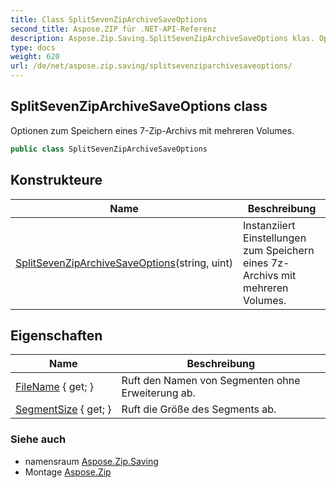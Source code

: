 ```yaml
---
title: Class SplitSevenZipArchiveSaveOptions
second_title: Aspose.ZIP für .NET-API-Referenz
description: Aspose.Zip.Saving.SplitSevenZipArchiveSaveOptions klas. Optionen zum Speichern eines 7ZipArchivs mit mehreren Volumes.
type: docs
weight: 620
url: /de/net/aspose.zip.saving/splitsevenziparchivesaveoptions/
---
```

## SplitSevenZipArchiveSaveOptions class

Optionen zum Speichern eines 7-Zip-Archivs mit mehreren Volumes.

```csharp
public class SplitSevenZipArchiveSaveOptions
```

## Konstrukteure

| Name | Beschreibung |
| --- | --- |
| [SplitSevenZipArchiveSaveOptions](splitsevenziparchivesaveoptions/)(string, uint) | Instanziiert Einstellungen zum Speichern eines 7z-Archivs mit mehreren Volumes. |

## Eigenschaften

| Name | Beschreibung |
| --- | --- |
| [FileName](../../aspose.zip.saving/splitsevenziparchivesaveoptions/filename/) { get; } | Ruft den Namen von Segmenten ohne Erweiterung ab. |
| [SegmentSize](../../aspose.zip.saving/splitsevenziparchivesaveoptions/segmentsize/) { get; } | Ruft die Größe des Segments ab. |

### Siehe auch

* namensraum [Aspose.Zip.Saving](../../aspose.zip.saving/)
* Montage [Aspose.Zip](../../)



